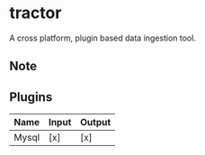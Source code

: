 # tractor

A cross platform, plugin based data ingestion tool.


## Note


## Plugins

| Name  | Input | Output |
| ----- | ----- | ------ |
| Mysql | [x]   | [x]    |
